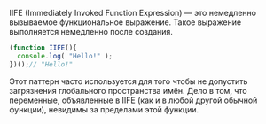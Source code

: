 IIFE (Immediately Invoked Function Expression) — это немедленно вызываемое функциональное выражение. Такое выражение выполняется немедленно после создания.

```js
(function IIFE(){
  console.log( "Hello!" );
})();// "Hello!"
```

Этот паттерн часто используется для того чтобы не допустить загрязнения глобального пространства имён. Дело в том, что переменные, объявленные в IIFE (как и в любой другой обычной функции), невидимы за пределами этой функции.